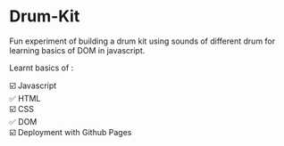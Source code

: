 # Drum-Kit

Fun experiment of building a drum kit using sounds of different drum for learning basics of DOM in javascript.

Learnt basics of :<br>

☑️ Javascript <br>
✅ HTML <br>
☑️ CSS <br>
✅ DOM <br>
☑️  Deployment with Github Pages <br> 
